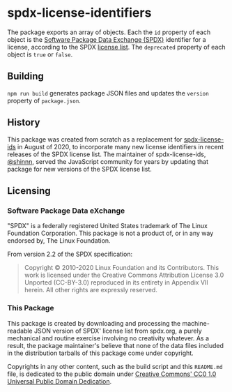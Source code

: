 # spdx-license-identifiers

The package exports an array of objects. Each the `id` property of each object is the [Software Package Data Exchange (SPDX)](https://spdx.org) identifier for a license, according to the SPDX [license list](https://spdx.org/licenses/).  The `deprecated` property of each object is `true` or `false`.

## Building

`npm run build` generates package JSON files and updates the `version` property of `package.json`.

## History

This package was created from scratch as a replacement for [spdx-license-ids](https://npmjs.com/package/spdx-license-ids) in August of 2020, to incorporate many new license identifiers in recent releases of the SPDX license list.  The maintainer of spdx-license-ids, [@shinnn](https://github.com/shinnn), served the JavaScript community for years by updating that package for new versions of the SPDX license list.

## Licensing

### Software Package Data eXchange

"SPDX" is a federally registered United States trademark of The Linux Foundation Corporation.  This package is not a product of, or in any way endorsed by, The Linux Foundation.

From version 2.2 of the SPDX specification:

> Copyright © 2010-2020 Linux Foundation and its Contributors. This work is licensed under the Creative Commons Attribution License 3.0 Unported (CC-BY-3.0) reproduced in its entirety in Appendix VII herein. All other rights are expressly reserved.

### This Package

This package is created by downloading and processing the machine-readable JSON version of SPDX' license list from spdx.org, a purely mechanical and routine exercise involving no creativity whatever.  As a result, the package maintainer's believe that none of the data files included in the distribution tarballs of this package come under copyright.

Copyrights in any other content, such as the build script and this `README.md` file, is dedicated to the public domain under [Creative Commons' CC0 1.0 Universal Public Domain Dedication](https://creativecommons.org/publicdomain/zero/1.0/).
